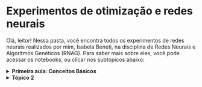 # Experimentos de otimização e redes neurais
Olá, leitor! Nessa pasta, você encontra todos os experimentos de redes neurais realizados por mim, Isabela Beneti, na disciplina de Redes Neurais e Algorítmos Genéticos (RNAG). Para saber mais sobre eles, você pode acessar os notebooks, ou clicar nos subtópicos abaixo:
<details><summary><b>Primeira aula: Conceitos Básicos</b></summary>

Pelas palavras do professor, essa foi a aula mais importante de todo o nosso ano!

Nela, nós aprendemos que, assim como algoritmos genéticos, são códigos inspirados em biologia, mais especificamente no funcionamento de neurônios biológicos. Os principais conceitos inspirados no funcionamento dos neurônios são os de:

* Conexão
* Passagem de sinal
* Função de Ativação

Podemos representar o esquema de uma rede neural simples pelo grafo abaixo:

<center>
  <img src= 'https://user-images.githubusercontent.com/106626661/234955474-93a2c0f5-4863-4c67-9dc8-54caa5d31407.png' style="width:800px;height:400px"/>
</center>  


No grafo, os círculos com x são neurônios artificiais de input (ou de saída)), os círculos com y são neurônios artificiais de output(ou de saída) e as setas são sinapses artificiais. As informações caminham nas sinapses artificiais, e toda sinapse tem um peso, que será multiplicado com o valor do input. Se o valor de input é $U$ , a informação transportada será $U*w_1$.

No neurônio central, temos um valor inerente $b$ (bias, ou viés) e uma função $g(x)$. A informação que ele recebe é a de $U * w_1 + T* w_2$ à qual ele soma com o valor b. Portanto, o que esse neurônio retorna é $g(U* w_1 + T* w_2+ b)$.

Logo, o neurônio de saída ($y$) receberá o valor de $g(U* w_1 + T* w_2+ b) * w_3$


</details>
<details><summary><b>Tópico 2</b></summary>

À espera da aula 2 para completar esse tópico :)
</p>
</details>
